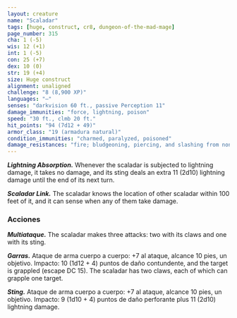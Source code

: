 ```yaml
---
layout: creature
name: "Scaladar"
tags: [huge, construct, cr8, dungeon-of-the-mad-mage]
page_number: 315
cha: 1 (-5)
wis: 12 (+1)
int: 1 (-5)
con: 25 (+7)
dex: 10 (0)
str: 19 (+4)
size: Huge construct
alignment: unaligned
challenge: "8 (8,900 XP)"
languages: "—"
senses: "darkvision 60 ft., passive Perception 11"
damage_immunities: "force, lightning, poison"
speed: "30 ft., clmb 20 ft."
hit_points: "94 (7d12 + 49)"
armor_class: "19 (armadura natural)"
condition_immunities: "charmed, paralyzed, poisoned"
damage_resistances: "fire; bludgeoning, piercing, and slashing from nonmagical attacks"
---
```


***Lightning Absorption.*** Whenever the scaladar is subjected to lightning damage, it takes no damage, and its sting deals an extra 11 (2d10) lightning damage until the end of its next turn.

***Scaladar Link.*** The scaladar knows the location of other scaladar within 100 feet of it, and it can sense when any of them take damage.

### Acciones

***Multiataque.*** The scaladar makes three attacks: two with its claws and one with its sting.

***Garras.*** Ataque de arma cuerpo a cuerpo: +7 al ataque, alcance 10 pies, un objetivo. Impacto: 10 (1d12 + 4) puntos de daño contundente, and the target is grappled (escape DC 15). The scaladar has two claws, each of which can grapple one target.

***Sting.*** Ataque de arma cuerpo a cuerpo: +7 al ataque, alcance 10 pies, un objetivo. Impacto: 9 (1d10 + 4) puntos de daño perforante plus 11 (2d10) lightning damage.